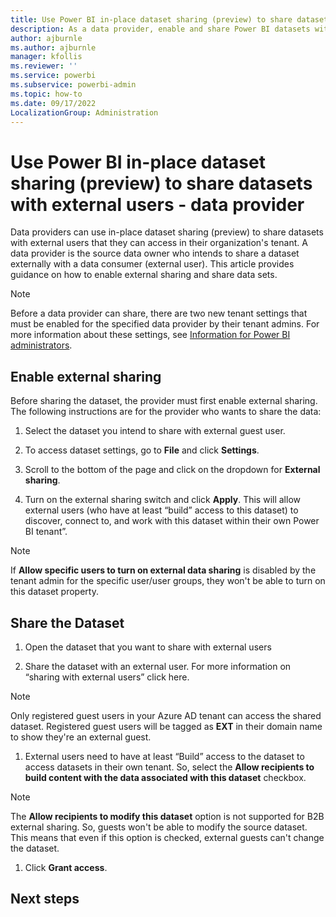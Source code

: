 ```yaml
---
title: Use Power BI in-place dataset sharing (preview) to share datasets with external users - data provider
description: As a data provider, enable and share Power BI datasets with external guest users.
author: ajburnle
ms.author: ajburnle
manager: kfollis
ms.reviewer: ''
ms.service: powerbi
ms.subservice: powerbi-admin
ms.topic: how-to
ms.date: 09/17/2022
LocalizationGroup: Administration
---
```


# Use Power BI in-place dataset sharing (preview) to share datasets with external users - data provider

Data providers can use in-place dataset sharing (preview) to share datasets with external users that they can access in their organization's tenant. A data provider is the source data owner who intends to share a dataset externally with a data consumer (external user). This article provides guidance on how to enable external sharing and share data sets.

> [!NOTE]
> Before a data provider can share, there are two new tenant settings that must be enabled for the specified data provider by their tenant admins. For more information about these settings, see [Information for Power BI administrators](./service-dataset-external-org-share-admin.md).

## Enable external sharing 

 Before sharing the dataset, the provider must first enable external sharing. The following instructions are for the provider who wants to share the data: 

1. Select the dataset you intend to share with external guest user.

1. To access dataset settings, go to **File** and click **Settings**. 

1. Scroll to the bottom of the page and click on the dropdown for **External sharing**. 

1. Turn on the external sharing switch and click **Apply**. This will allow external users (who have at least “build” access to this dataset) to discover, connect to, and work with this dataset within their own Power BI tenant”. 

> [!NOTE] 
> If **Allow specific users to turn on external data sharing** is disabled by the tenant admin for the specific user/user groups, they won't be able to turn on this dataset property.  

## Share the Dataset 

1. Open the dataset that you want to share with external users 

1. Share the dataset with an external user. For more information on “sharing with external users” click here. 

> [!NOTE] 
> Only registered guest users in your Azure AD tenant can access the shared dataset. Registered guest users will be tagged as **EXT** in their domain name to show they're an external guest.

1. External users need to have at least “Build” access to the dataset to access datasets in their own tenant. So, select the **Allow recipients to build content with the data associated with this dataset** checkbox. 

> [!NOTE] 
> The **Allow recipients to modify this dataset** option is not supported for B2B external sharing. So, guests won't be able to modify the source dataset. This means that even if this option is checked, external guests can't change the dataset. 

1. Click **Grant access**.  

## Next steps